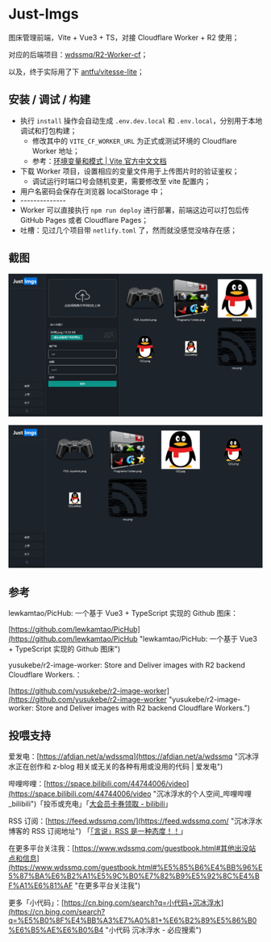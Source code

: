 # Just-Imgs

图床管理前端，Vite + Vue3 + TS，对接 Cloudflare Worker + R2 使用；

对应的后端项目：[wdssmq/R2-Worker-cf](https://github.com/wdssmq/R2-Worker-cf "wdssmq/R2-Worker-cf")；

以及，终于实际用了下 [antfu/vitesse-lite](https://github.com/antfu/vitesse-lite "antfu/vitesse-lite")；

## 安装 / 调试 / 构建

- 执行 `install` 操作会自动生成 `.env.dev.local` 和 `.env.local`，分别用于本地调试和打包构建；
    - 修改其中的 `VITE_CF_WORKER_URL` 为正式或测试环境的 Cloudflare Worker 地址；
    - 参考：[环境变量和模式 | Vite 官方中文文档](https://cn.vitejs.dev/guide/env-and-mode.html "环境变量和模式 | Vite 官方中文文档")
- 下载 Worker 项目，设置相应的变量文件用于上传图片时的验证鉴权；
    - 调试运行时端口号会随机变更，需要修改至 vite 配置内；
- 用户名密码会保存在浏览器 localStorage 中；
- \--------------
- Worker 可以直接执行 `npm run deploy` 进行部署，前端这边可以打包后传 GitHub Pages 或者 Cloudflare Pages；
- 吐槽：见过几个项目带 `netlify.toml` 了，然而就没感觉没啥存在感；

## 截图

![001.png](doc/001.png "001.png")

![002.png](doc/002.png "002.png")

## 参考

lewkamtao/PicHub: 一个基于 Vue3 + TypeScript 实现的 Github 图床：

[https://github.com/lewkamtao/PicHub](https://github.com/lewkamtao/PicHub "lewkamtao/PicHub: 一个基于 Vue3 + TypeScript 实现的 Github 图床")

yusukebe/r2-image-worker: Store and Deliver images with R2 backend Cloudflare Workers.：

[https://github.com/yusukebe/r2-image-worker](https://github.com/yusukebe/r2-image-worker "yusukebe/r2-image-worker: Store and Deliver images with R2 backend Cloudflare Workers.")

## 投喂支持

爱发电：[https://afdian.net/a/wdssmq](https://afdian.net/a/wdssmq "沉冰浮水正在创作和 z-blog 相关或无关的各种有用或没用的代码 | 爱发电")

哔哩哔哩：[https://space.bilibili.com/44744006/video](https://space.bilibili.com/44744006/video "沉冰浮水的个人空间\_哔哩哔哩\_bilibili")「投币或充电」「[大会员卡券领取 - bilibili](https://account.bilibili.com/account/big/myPackage "大会员卡券领取 - bilibili")」

RSS 订阅：[https://feed.wdssmq.com/](https://feed.wdssmq.com/ "沉冰浮水博客的 RSS 订阅地址") 「[「言说」RSS 是一种态度！！](https://www.wdssmq.com/post/20201231613.html "「言说」RSS 是一种态度！！")」

在更多平台关注我：[https://www.wdssmq.com/guestbook.html#其他出没站点和信息](https://www.wdssmq.com/guestbook.html#%E5%85%B6%E4%BB%96%E5%87%BA%E6%B2%A1%E5%9C%B0%E7%82%B9%E5%92%8C%E4%BF%A1%E6%81%AF "在更多平台关注我")

更多「小代码」：[https://cn.bing.com/search?q=小代码+沉冰浮水](https://cn.bing.com/search?q=%E5%B0%8F%E4%BB%A3%E7%A0%81+%E6%B2%89%E5%86%B0%E6%B5%AE%E6%B0%B4 "小代码 沉冰浮水 - 必应搜索")

<!-- ##################################### -->
